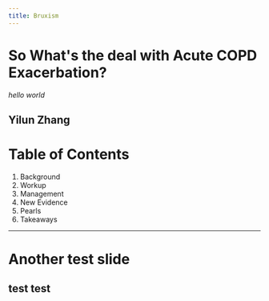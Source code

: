 ```yaml
---
title: Bruxism
---
```


# So What's the deal with Acute COPD Exacerbation?
*hello world*

Yilun Zhang
---
# Table of Contents

1. Background
2. Workup
3. Management
4. New Evidence
5. Pearls
6. Takeaways
---
# Another test slide

test test
---

